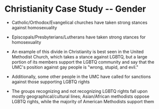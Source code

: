 # Christianity Case Study -- Gender

* Catholic/Orthodox/Evangelical churches have taken strong stances against homosexuality

* Episcopals/Presbyterians/Lutherans have taken strong stances for homosexuality

* An example of this divide in Christianity is best seen in the United Methodist Church, which takes a stance against LGBTQ, but a large portion of its members support the LGBTQ community and say that the UMC's position against gay people is "wrong, stupid, and evil."

* Additionally, some other people in the UMC have called for sanctions against those supporting LGBTQ rights

* The groups recognizing and not recognizing LGBTQ rights fall upon mostly geographical/cultural lines; Asian/African methodists oppose LGBTQ rights, while the majority of American Methodists support them

  